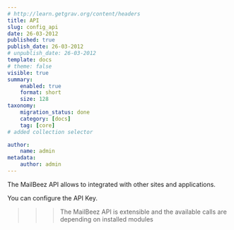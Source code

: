 ```yaml
---
# http://learn.getgrav.org/content/headers
title: API
slug: config_api
date: 26-03-2012
published: true
publish_date: 26-03-2012
# unpublish_date: 26-03-2012
template: docs
# theme: false
visible: true
summary:
    enabled: true
    format: short
    size: 128
taxonomy:
    migration_status: done
    category: [docs]
    tag: [core]
# added collection selector

author:
    name: admin
metadata:
    author: admin
---
```


The MailBeez API allows to integrated with other sites and applications.

You can configure the API Key.


>>>The MailBeez API is extensible and the available calls are depending on installed modules
